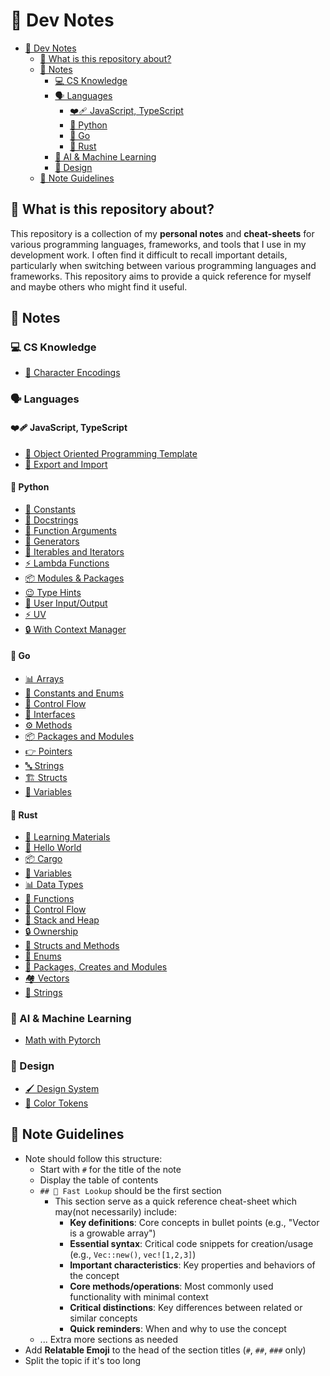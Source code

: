 # 📝 Dev Notes

- [📝 Dev Notes](#-dev-notes)
  - [🧐 What is this repository about?](#-what-is-this-repository-about)
  - [📝 Notes](#-notes)
    - [💻 CS Knowledge](#-cs-knowledge)
    - [🗣️ Languages](#️-languages)
      - [❤️‍🩹 JavaScript, TypeScript](#️-javascript-typescript)
      - [🐍 Python](#-python)
      - [🐹 Go](#-go)
      - [🦀 Rust](#-rust)
    - [🤖 AI \& Machine Learning](#-ai--machine-learning)
    - [🎨 Design](#-design)
  - [📝 Note Guidelines](#-note-guidelines)

## 🧐 What is this repository about?

This repository is a collection of my **personal notes** and **cheat-sheets** for various programming languages, frameworks, and tools that I use in my development work. I often find it difficult to recall important details, particularly when switching between various programming languages and frameworks. This repository aims to provide a quick reference for myself and maybe others who might find it useful.

## 📝 Notes

### 💻 CS Knowledge

- [🧵 Character Encodings](./cs/character-encodings.md)

### 🗣️ Languages

#### ❤️‍🩹 JavaScript, TypeScript

- [🐣 Object Oriented Programming Template](./js-ts/oop-template.md)
- [🔁 Export and Import](./js-ts/export-import.md)

#### 🐍 Python

- [🗿 Constants](./python/constants.md)
- [📖 Docstrings](./python/docstrings.md)
- [🔧 Function Arguments](./python/function-arguments.md)
- [🔄 Generators](./python/generators.md)
- [🔁 Iterables and Iterators](./python/iterables-and-iterators.md)
- [⚡ Lambda Functions](./python/lambda-functions.md)
- [📦 Modules & Packages](./python/modules-packages.md)
- [😉 Type Hints](./python/type-hints.md)
- [📝 User Input/Output](./python/user-input-output.md)
- [⚡ UV](./python/uv.md)
- [🔒 With Context Manager](./python/with-context-manager.md)

#### 🐹 Go

- [📊 Arrays](./go/arrays.md)
- [🗿 Constants and Enums](./go/constants-and-enums.md)
- [🔀 Control Flow](./go/control-flow.md)
- [🔌 Interfaces](./go/interfaces.md)
- [⚙️ Methods](./go/methods.md)
- [📦 Packages and Modules](./go/packages-and-modules.md)
- [👉 Pointers](./go/pointers.md)
- [🔤 Strings](./go/strings.md)
- [🏗️ Structs](./go/structs.md)
- [📝 Variables](./go/variables.md)

#### 🦀 Rust

- [📖 Learning Materials](./rust/learning-material.md)
- [👋 Hello World](./rust/hello-world.md)
- [📦 Cargo](./rust/cargo.md)
- [📮 Variables](./rust/variables.md)
- [📊 Data Types](./rust/data-types.md)
- [🔧 Functions](./rust/functions.md)
- [🔁 Control Flow](./rust/control-flow.md)
- [📝 Stack and Heap](./rust/stack-and-heap.md)
- [🔒 Ownership](./rust/ownership.md)
- [🍱 Structs and Methods](./rust/structs-methods.md)
- [🔢 Enums](./rust/enums.md)
- [🎁 Packages, Creates and Modules](./rust/packages-creates-modules.md)
- [🏘️ Vectors](./rust/vectors.md)
- [🧵 Strings](./rust/strings.md)

### 🤖 AI & Machine Learning

- [Math with Pytorch](./ai-ml/math-with-pytorch.md)

### 🎨 Design

- [🖌️ Design System](./design/design-system.md)
- [🌈 Color Tokens](./design/color-tokens.md)

## 📝 Note Guidelines

- Note should follow this structure:
  - Start with `#` for the title of the note
  - Display the table of contents
  - `## 👀 Fast Lookup` should be the first section
    - This section serve as a quick reference cheat-sheet which may(not necessarily) include:
      - **Key definitions**: Core concepts in bullet points (e.g., "Vector is a growable array")
      - **Essential syntax**: Critical code snippets for creation/usage (e.g., `Vec::new()`, `vec![1,2,3]`)
      - **Important characteristics**: Key properties and behaviors of the concept
      - **Core methods/operations**: Most commonly used functionality with minimal context
      - **Critical distinctions**: Key differences between related or similar concepts
      - **Quick reminders**: When and why to use the concept
  - ... Extra more sections as needed
- Add **Relatable Emoji** to the head of the section titles (`#`, `##`, `###` only)
- Split the topic if it's too long

